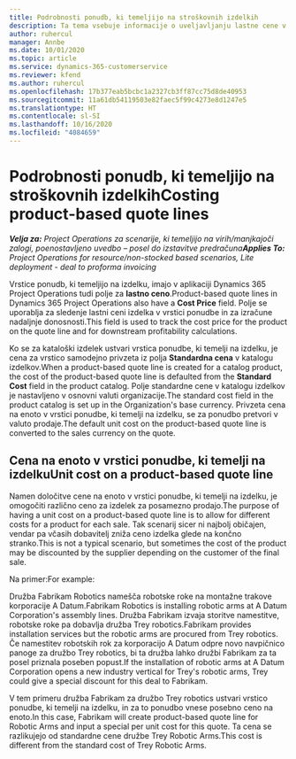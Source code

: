 ```yaml
---
title: Podrobnosti ponudb, ki temeljijo na stroškovnih izdelkih
description: Ta tema vsebuje informacije o uveljavljanju lastne cene v vrstici ponudbe, ki temelji na izdelku.
author: ruhercul
manager: Annbe
ms.date: 10/01/2020
ms.topic: article
ms.service: dynamics-365-customerservice
ms.reviewer: kfend
ms.author: ruhercul
ms.openlocfilehash: 17b377eab5bcbc1a2327cb3ff87cc75d8de40953
ms.sourcegitcommit: 11a61db54119503e82faec5f99c4273e8d1247e5
ms.translationtype: HT
ms.contentlocale: sl-SI
ms.lasthandoff: 10/16/2020
ms.locfileid: "4084659"
---
```

# <a name="costing-product-based-quote-lines"></a><span data-ttu-id="227c3-103">Podrobnosti ponudb, ki temeljijo na stroškovnih izdelkih</span><span class="sxs-lookup"><span data-stu-id="227c3-103">Costing product-based quote lines</span></span>

<span data-ttu-id="227c3-104">_**Velja za:** Project Operations za scenarije, ki temeljijo na virih/manjkajoči zalogi, poenostavljeno uvedbo – posel do izstavitve predračuna_</span><span class="sxs-lookup"><span data-stu-id="227c3-104">_**Applies To:** Project Operations for resource/non-stocked based scenarios, Lite deployment - deal to proforma invoicing_</span></span>


<span data-ttu-id="227c3-105">Vrstice ponudb, ki temeljijo na izdelku, imajo v aplikaciji Dynamics 365 Project Operations tudi polje za **lastno ceno**.</span><span class="sxs-lookup"><span data-stu-id="227c3-105">Product-based quote lines in Dynamics 365 Project Operations also have a **Cost Price** field.</span></span> <span data-ttu-id="227c3-106">Polje se uporablja za sledenje lastni ceni izdelka v vrstici ponudbe in za izračune nadaljnje donosnosti.</span><span class="sxs-lookup"><span data-stu-id="227c3-106">This field is used to track the cost price for the product on the quote line and for downstream profitability calculations.</span></span>

<span data-ttu-id="227c3-107">Ko se za kataloški izdelek ustvari vrstica ponudbe, ki temelji na izdelku, je cena za vrstico samodejno privzeta iz polja **Standardna cena** v katalogu izdelkov.</span><span class="sxs-lookup"><span data-stu-id="227c3-107">When a product-based quote line is created for a catalog product, the cost of the product-based quote line is defaulted from the **Standard Cost** field in the product catalog.</span></span> <span data-ttu-id="227c3-108">Polje standardne cene v katalogu izdelkov je nastavljeno v osnovni valuti organizacije.</span><span class="sxs-lookup"><span data-stu-id="227c3-108">The standard cost field in the product catalog is set up in the Organization's base currency.</span></span> <span data-ttu-id="227c3-109">Privzeta cena na enoto v vrstici ponudbe, ki temelji na izdelku, se za ponudbo pretvori v valuto prodaje.</span><span class="sxs-lookup"><span data-stu-id="227c3-109">The default unit cost on the product-based quote line is converted to the sales currency on the quote.</span></span>

## <a name="unit-cost-on-a-product-based-quote-line"></a><span data-ttu-id="227c3-110">Cena na enoto v vrstici ponudbe, ki temelji na izdelku</span><span class="sxs-lookup"><span data-stu-id="227c3-110">Unit cost on a product-based quote line</span></span>

<span data-ttu-id="227c3-111">Namen določitve cene na enoto v vrstici ponudbe, ki temelji na izdelku, je omogočiti različno ceno za izdelek za posamezno prodajo.</span><span class="sxs-lookup"><span data-stu-id="227c3-111">The purpose of having a unit cost on a product-based quote line is to allow for different costs for a product for each sale.</span></span> <span data-ttu-id="227c3-112">Tak scenarij sicer ni najbolj običajen, vendar pa včasih dobavitelj zniža ceno izdelka glede na končno stranko.</span><span class="sxs-lookup"><span data-stu-id="227c3-112">This is not a typical scenario, but sometimes the cost of the product may be discounted by the supplier depending on the customer of the final sale.</span></span>

<span data-ttu-id="227c3-113">Na primer:</span><span class="sxs-lookup"><span data-stu-id="227c3-113">For example:</span></span>

<span data-ttu-id="227c3-114">Družba Fabrikam Robotics namešča robotske roke na montažne trakove korporacije A Datum.</span><span class="sxs-lookup"><span data-stu-id="227c3-114">Fabrikam Robotics is installing robotic arms at A Datum Corporation's assembly lines.</span></span> <span data-ttu-id="227c3-115">Družba Fabrikam izvaja storitve namestitve, robotske roke pa dobavlja družba Trey robotics.</span><span class="sxs-lookup"><span data-stu-id="227c3-115">Fabrikam provides installation services but the robotic arms are procured from Trey robotics.</span></span> <span data-ttu-id="227c3-116">Če namestitev robotskih rok za korporacijo A Datum odpre novo navpičnico panoge za družbo Trey robotics, bi ta družba lahko družbi Fabrikam za ta posel priznala poseben popust.</span><span class="sxs-lookup"><span data-stu-id="227c3-116">If the installation of robotic arms at A Datum Corporation opens a new industry vertical for Trey's robotic arms, Trey could give a special discount for this deal to Fabrikam.</span></span>

<span data-ttu-id="227c3-117">V tem primeru družba Fabrikam za družbo Trey robotics ustvari vrstico ponudbe, ki temelji na izdelku, in za to ponudbo vnese posebno ceno na enoto.</span><span class="sxs-lookup"><span data-stu-id="227c3-117">In this case, Fabrikam will create product-based quote line for Robotic Arms and input a special per unit cost for this quote.</span></span> <span data-ttu-id="227c3-118">Ta cena se razlikujejo od standardne cene družbe Trey Robotic Arms.</span><span class="sxs-lookup"><span data-stu-id="227c3-118">This cost is different from the standard cost of Trey Robotic Arms.</span></span>
